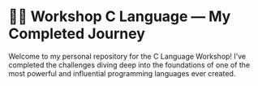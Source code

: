 
# 🧑‍💻 Workshop C Language — My Completed Journey

Welcome to my personal repository for the C Language Workshop!
I’ve completed the challenges diving deep into the foundations of one of the most powerful and influential programming languages ever created.

